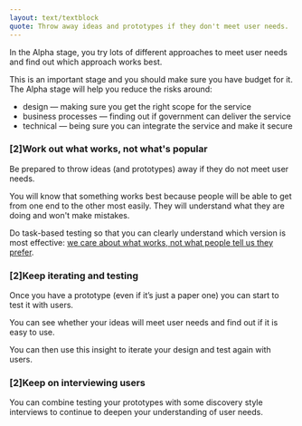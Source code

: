 ```yaml
---
layout: text/textblock
quote: Throw away ideas and prototypes if they don't meet user needs.
---
```


In the Alpha stage, you try lots of different approaches to meet user needs and find out which approach works best.

This is an important stage and you should make sure you have budget for it. The Alpha stage will help you reduce the risks around:
- design — making sure you get the right scope for the service
- business processes — finding out if government can deliver the service
- technical — being sure you can integrate the service and make it secure

### [2]Work out what works, not what's popular

Be prepared to throw ideas (and prototypes) away if they do not meet user needs.

You will know that something works best because people will be able to get from one end to the other most easily. They will understand what they are doing and won't make mistakes.

Do task-based testing so that you can clearly understand which version is most effective: [we care about what works, not what people tell us they prefer](https://userresearch.blog.gov.uk/2017/04/18/why-we-care-more-about-effectiveness-than-efficiency-or-satisfaction/).

### [2]Keep iterating and testing

Once you have a prototype (even if it’s just a paper one) you can start to test it with users.

You can see whether your ideas will meet user needs and find out if it is easy to use.

You can then use this insight to iterate your design and test again with users.

### [2]Keep on interviewing users

You can combine testing your prototypes with some discovery style interviews to continue to deepen your understanding of user needs.
